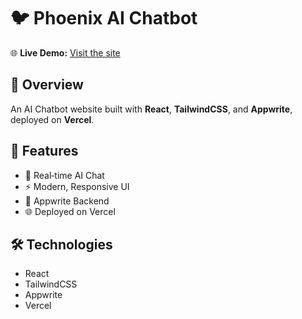 # 🐦 Phoenix AI Chatbot

🌐 **Live Demo:** [Visit the site](https://my-chat-phoenix.vercel.app/)

## 🌟 Overview
An AI Chatbot website built with **React**, **TailwindCSS**, and **Appwrite**, deployed on **Vercel**.

## 🚀 Features
- 💬 Real‑time AI Chat
- ⚡️ Modern, Responsive UI
- 🔐 Appwrite Backend
- 🌐 Deployed on Vercel

## 🛠️ Technologies
- React
- TailwindCSS
- Appwrite
- Vercel


